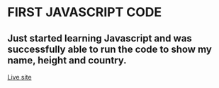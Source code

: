 # FIRST JAVASCRIPT CODE

Just started learning Javascript and was successfully able to run the code to show my name, height and country.
---

[Live site](http://127.0.0.1:5501/)